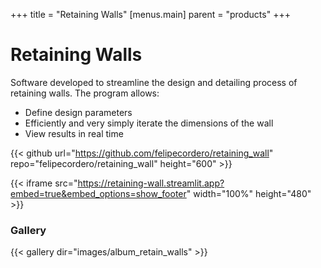 +++
title = "Retaining Walls"
[menus.main]
  parent = "products"
+++

# Retaining Walls

Software developed to streamline the design and detailing process of retaining walls. The program allows:

- Define design parameters
- Efficiently and very simply iterate the dimensions of the wall
- View results in real time

{{< github url="https://github.com/felipecordero/retaining_wall" repo="felipecordero/retaining_wall" height="600" >}}


{{< iframe src="https://retaining-wall.streamlit.app?embed=true&embed_options=show_footer" width="100%" height="480" >}}




### Gallery

{{< gallery dir="images/album_retain_walls" >}}
